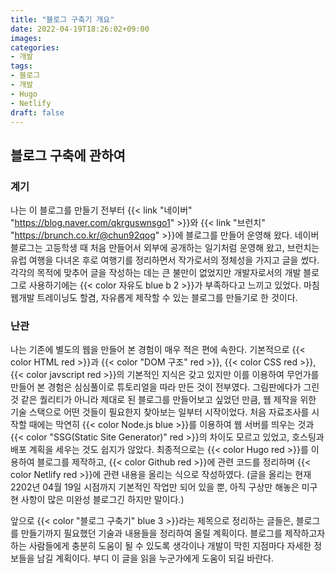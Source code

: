 ```yaml
---
title: "블로그 구축기 개요"
date: 2022-04-19T18:26:02+09:00
images:
categories:
- 개발
tags:
- 블로그
- 개발
- Hugo
- Netlify
draft: false
---
```

## 블로그 구축에 관하여
### 계기
나는 이 블로그를 만들기 전부터 {{< link "네이버" "https://blog.naver.com/qkrguswnsgo1" >}}와 {{< link "브런치" "https://brunch.co.kr/@chun92qog" >}}에 블로그를 만들어 운영해 왔다. 네이버 블로그는 고등학생 때 처음 만들어서 외부에 공개하는 일기처럼 운영해 왔고, 브런치는 유럽 여행을 다녀온 후로 여행기를 정리하면서 작가로서의 정체성을 가지고 글을 썼다. 각각의 목적에 맞추어 글을 작성하는 데는 큰 불만이 없었지만 개발자로서의 개발 블로그로 사용하기에는 {{< color 자유도 blue b 2 >}}가 부족하다고 느끼고 있었다. 마침 웹개발 트레이닝도 할겸, 자유롭게 제작할 수 있는 블로그를 만들기로 한 것이다.

### 난관
나는 기존에 별도의 웹을 만들어 본 경험이 매우 적은 편에 속한다. 기본적으로 {{< color HTML red >}}과 {{< color "DOM 구조" red >}}, {{< color CSS red >}}, {{< color javscript red >}}의 기본적인 지식은 갖고 있지만 이를 이용하여 무언가를 만들어 본 경험은 심심풀이로 튜토리얼을 따라 만든 것이 전부였다. 그림판에다가 그린 것 같은 퀄리티가 아니라 제대로 된 블로그를 만들어보고 싶었던 만큼, 웹 제작을 위한 기술 스택으로 어떤 것들이 필요한지 찾아보는 일부터 시작이었다. 처음 자료조사를 시작할 때에는 막연히 {{< color Node.js blue >}}를 이용하여 웹 서버를 띄우는 것과 {{< color "SSG(Static Site Generator)" red >}}의 차이도 모르고 있었고, 호스팅과 배포 계획을 세우는 것도 쉽지가 않았다. 최종적으로는 {{< color Hugo red >}}를 이용하여 블로그를 제작하고, {{< color Github red >}}에 관련 코드를 정리하며 {{< color Netlify red >}}에 관련 내용을 올리는 식으로 작성하였다. (글을 올리는 현재 2202년 04월 19일 시점까지 기본적인 작업만 되어 있을 뿐, 아직 구상만 해놓은 미구현 사항이 많은 미완성 블로그긴 하지만 말이다.)

앞으로 {{< color "블로그 구축기" blue 3 >}}라는 제목으로 정리하는 글들은, 블로그를 만들기까지 필요했던 기술과 내용들을 정리하여 올릴 계획이다. 블로그를 제작하고자 하는 사람들에게 충분히 도움이 될 수 있도록 생각이나 개발이 막힌 지점마다 자세한 정보들을 남길 계획이다. 부디 이 글을 읽을 누군가에게 도움이 되길 바란다.